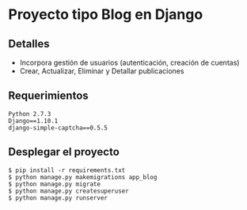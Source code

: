 # Proyecto tipo Blog en Django

## Detalles
* Incorpora gestión de usuarios (autenticación, creación de cuentas)
* Crear, Actualizar, Eliminar y Detallar publicaciones

## Requerimientos
```
Python 2.7.3
Django==1.10.1
django-simple-captcha==0.5.5
```

## Desplegar el proyecto
```
$ pip install -r requirements.txt
$ python manage.py makemigrations app_blog
$ python manage.py migrate
$ python manage.py createsuperuser
$ python manage.py runserver
```
